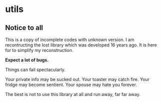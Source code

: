 # utils

## Notice to all
This is a copy of incomplete codes with unknown version. I am recontructing the lost library which was developed 16 years ago.
It is here for to simplify my reconstruction. 

**Expect a lot of bugs.** 

Things can fail spectacularly. 

Your private info may be sucked out. 
Your toaster may catch fire. 
Your fridge may become sentient. 
Your spouse may hate you forever.


The best is not to use this library at all and run away, far far away.

